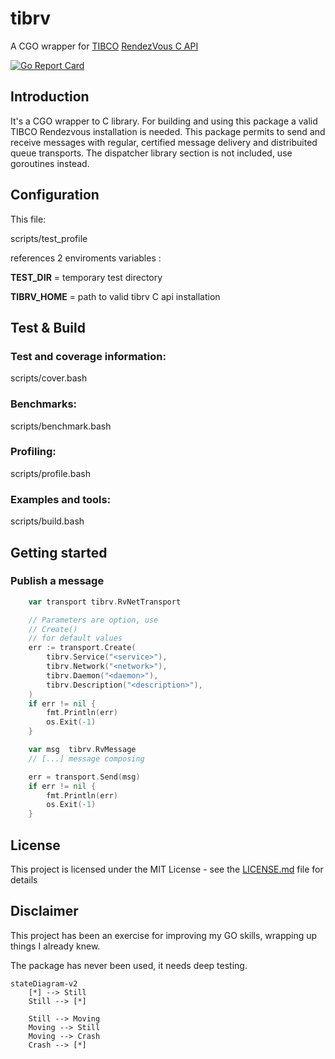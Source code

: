 # tibrv
A CGO wrapper for [TIBCO](https://www.tibco.com/) [RendezVous C API](https://docs.tibco.com/pub/rendezvous/8.5.0/doc/html/wwhelp/wwhimpl/js/html/wwhelp.htm)

[![Go Report Card](https://goreportcard.com/badge/github.com/julio77it/tibrv)](https://goreportcard.com/report/github.com/julio77it/tibrv)

## Introduction

It's a CGO wrapper to C library. For building and using this package a valid TIBCO Rendezvous installation is needed.
This package permits to send and receive messages with regular, certified message delivery and distribuited queue transports.
The dispatcher library section is not included, use goroutines instead.

## Configuration

This file:

scripts/test_profile

references 2 enviroments variables :

**TEST_DIR**   = temporary test directory

**TIBRV_HOME** = path to valid tibrv C api installation

## Test & Build

### Test and coverage information:
scripts/cover.bash

### Benchmarks:
scripts/benchmark.bash

### Profiling:
scripts/profile.bash

### Examples and tools:
scripts/build.bash

## Getting started

### Publish a message
```go
    var transport tibrv.RvNetTransport

    // Parameters are option, use
    // Create() 
    // for default values
	err := transport.Create(
		tibrv.Service("<service>"),
		tibrv.Network("<network>"),
		tibrv.Daemon("<daemon>"),
		tibrv.Description("<description>"),
    )
    if err != nil {
        fmt.Println(err)
        os.Exit(-1)
    }   

    var msg  tibrv.RvMessage
    // [...] message composing

    err = transport.Send(msg)
    if err != nil {
        fmt.Println(err)
        os.Exit(-1)
    }   

```


## License

This project is licensed under the MIT License - see the [LICENSE.md](LICENSE.md) file for details

## Disclaimer

This project has been an exercise for improving my GO skills, wrapping up things I already knew.

The package has never been used, it needs deep testing.


```mermaid
stateDiagram-v2
    [*] --> Still
    Still --> [*]

    Still --> Moving
    Moving --> Still
    Moving --> Crash
    Crash --> [*]
```

